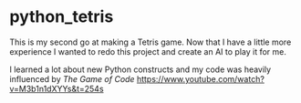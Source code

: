 # python_tetris
This is my second go at making a Tetris game.
Now that I have a little more experience I wanted to redo this project and create an AI to play it for me.

I learned a lot about new Python constructs and my code was heavily influenced by _The Game of Code_ https://www.youtube.com/watch?v=M3b1n1dXYYs&t=254s
